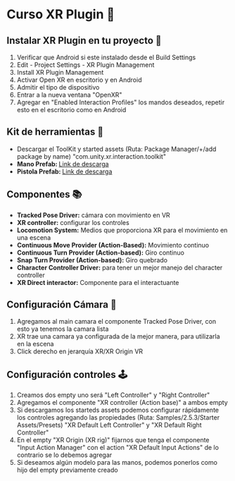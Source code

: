 <h1>Curso XR Plugin 🥽</h1>
<h2>Instalar XR Plugin en tu proyecto 🧩</h2>
<ol>
  <li>Verificar que Android si este instalado desde el Build Settings</li>
  <li>Edit - Project Settings - XR Plugin Management</li>
  <li>Install XR Plugin Management</li>
  <li>Activar Open XR en escritorio y en Android</li>
  <li>Admitir el tipo de dispositivo</li>
  <li>Entrar a la nueva ventana "OpenXR"</li>
  <li>Agregar en "Enabled Interaction Profiles" los mandos deseados, repetir esto en el escritorio como en Android</li>
</ol>
<h2>Kit de herramientas 🔧</h2>
<ul>
  <li>Descargar el ToolKit y started assets (Ruta: Package Manager/+/add package by name) "com.unity.xr.interaction.toolkit"</li>
  <li><strong>Mano Prefab: </strong><a href="https://drive.google.com/file/d/10b39IekUdpBHlcTslZ-BlNRyH5uqPUe1/view">Link de descarga</a></li>
  <li><strong>Pistola Prefab: </strong><a href="https://drive.google.com/file/d/1C5Fn4Yq79yof4X1lkl0MIYzVqY_UBz3M/view">Link de descarga</a></li>
</ul>
<h2>Componentes 📚</h2>
<ul>
  <li><strong>Tracked Pose Driver:</strong> cámara con movimiento en VR</li>
  <li><strong>XR controller:</strong> configurar los controles</li>
  <li><strong>Locomotion System:</strong> Medios que proporciona XR para el movimiento en una escena</li>
  <li><strong>Continuous Move Provider (Action-Based):</strong> Movimiento continuo</li>
  <li><strong>Continuous Turn Provider (Action-based):</strong> Giro continuo</li>
  <li><strong>Snap Turn Provider (Action-based):</strong> Giro quebrado</li>
  <li><strong>Character Controller Driver:</strong> para tener un mejor manejo del character controller</li>
  <li><strong>XR Direct interactor:</strong> Componente para el interactuante</li>
</ul>
<h2>Configuración Cámara 🎥</h2>
<ol>
  <li>Agregamos al main camara el componente Tracked Pose Driver, con esto ya tenemos la camara lista</li>
  <li>XR trae una camara ya configurada de la mejor manera, para utilizarla en la escena</li>
  <li>Click derecho en jerarquía XR/XR Origin VR</li>
</ol>
<h2>Configuración controles 🕹️</h2>
<ol>
  <li>Creamos dos empty uno será "Left Controller" y "Right Controller"</li>
  <li>Agregamos el componente "XR controller (Action base)" a ambos empty</li>
  <li>Si descargamos los starteds assets podemos configurar rápidamente los controles agregando las propiedades (Ruta: Samples/2.5.3/Starter Assets/Presets) "XR Default Left Controller" y "XR Default Right Controller"</li>
  <li>En el empty "XR Origin (XR rig)" fijarnos que tenga el componente "Input Action Manager" con el action "XR Default Input Actions" de lo contrario se lo debemos agregar</li>
  <li>Si deseamos algún modelo para las manos, podemos ponerlos como hijo del empty previamente creado</li>
</ol>

